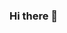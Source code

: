 ### Hi there 👋

<!--
**StachRedeker/StachRedeker** is a ✨ _special_ ✨ repository because its `README.md` (this file) appears on your GitHub profile.

![](/StachRedeker bewegende tekst.gif)


Here are some ideas to get you started:

- 🔭 I’m currently working on ...
- 🌱 I’m currently learning ...
- 👯 I’m looking to collaborate on ...
- 🤔 I’m looking for help with ...
- 💬 Ask me about ...
- 📫 How to reach me: ...
- 😄 Pronouns: ...
- ⚡ Fun fact: ...
-->
